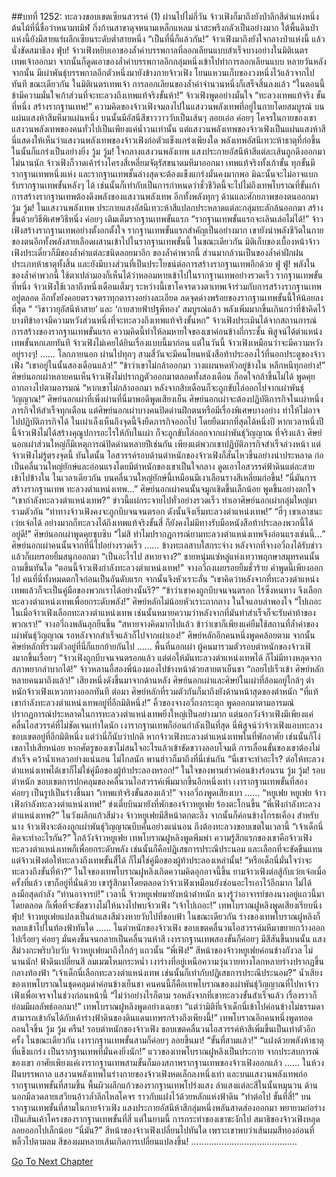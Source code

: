 ##บทที่ 1252: ทะลวงขอบเขตเซียนสวรรค์ (1)
ผ่านไปไม่กี่วัน จ้าวเฟิงก็มาถึงยังป่าลึกสีดำแห่งหนึ่ง
ต้นไม้ที่นี่ชื่อว่าหนามทมิฬ กิ่งก้านสาขาดุจหนามเหล็กแหลม น่าสะพรึงกลัวเป็นอย่างมาก
ใต้พื้นดินป่าแห่งนี้ยังมีสายแร่ผลึกเซียนระดับต่ำสายหนึ่ง
“เป็นที่นี่ก็แล้วกัน!”
จ้าวเฟิงมาถึงยังใจกลางป่าแห่งนี้ แล้วนั่งขัดสมาธิลง
ฟุ่บ!
จ้าวเฟิงหยิบเอาของล้ำค่าบรรพกาลที่ลอกเลียนแบบสำเร็จบางอย่างในมิติเนตรเทพเจ้าออกมา
จากนั้นก็ดูดเอาของล้ำค่าบรรพกาลอีกกลุ่มหนึ่งเข้าไปทำการลอกเลียนแบบ
หลายวันหลังจากนั้น มีเผ่าพันธุ์บรรพกาลอีกตัวหนึ่งมายังข้างกายจ้าวเฟิง โยนแหวนเก็บของวงหนึ่งไว้แล้วจากไปทันที
ขณะเดียวกัน ในมิติเนตรเทพเจ้า การลอกเลียนของล้ำค่าจำนวนหนึ่งก็เสร็จสิ้นลงแล้ว
“ในตอนนี้ข้ามีความมั่นใจเก้าส่วนที่จะทะลวงถึงเทพแท้จริงขั้นห้า!”
จ้าวเฟิงพูดอย่างมั่นใจ
“ทะลวงเทพแท้จริง ขั้นที่หนึ่ง สร้างรากฐานเทพ!”
ความคิดของจ้าวเฟิงจมลงไปในแสงวนพลังเทพที่อยู่ในกายโดยสมบูรณ์
บนแผ่นแสงห้าสีมหึมาแผ่นหนึ่ง บนนั้นมีอัสนีสีขาววาววับเป็นเส้นๆ ลอยเอ่อ ค่อยๆ โคจรในกายของเขา
แสงวนพลังเทพของคนทั่วไปเป็นเพียงแค่น้ำวนเท่านั้น แต่แสงวนพลังเทพของจ้าวเฟิงเป็นแผ่นแสงห้าสี
นี่แสดงให้เห็นว่าแสงวนพลังเทพของจ้าวเฟิงก่อตัวแข็งแกร่งเพียงใด พลังเทพอัสนีเทวะห้าธาตุที่ก่อขึ้นในนั้นก็แกร่งเป็นอย่างยิ่ง
วู้ม วู้ม!
ใจกลางแสงวนพลังเทพ แสงประกายอัสนีห้าสีแต่ละเส้นถูกดึงออกมา
ไม่นานนัก จ้าวเฟิงก็วาดเค้าร่างโครงสี่เหลี่ยมจัตุรัสขนาดมหึมาออกมา
เทพแท้จริงทั้งเก้าขั้น ทุกขั้นมีรากฐานเทพหนึ่งแห่ง
และรากฐานเทพชั้นล่างสุดจะต้องแข็งแกร่งมั่นคงมากพอ มิฉะนั้นจะไม่อาจแบกรับรากฐานเทพขั้นหลังๆ ได้ เช่นนั้นก็เท่ากับเป็นการกำหนดว่าชั่วชีวิตนี้จะไปไม่ถึงเทพโบราณที่ขั้นเก้า
การสร้างรากฐานเทพต้องดึงพลังของแสงวนพลังเทพ อีกทั้งพลังทุกๆ ด้านและศักยภาพของตนออกมา
วู้ม วู้ม!
ในแสงวนพลังเทพ ประกายแสงอัสนีเทวะห้าสีแปลกประหลาดแต่ละกลุ่มทะลักล้นออกมา สร้างขึ้นด้วยวิธีพิเศษวิธีหนึ่ง ค่อยๆ เติมเต็มรากฐานเทพขั้นแรก
“รากฐานเทพขั้นแรกจะเลินเล่อไม่ได้!”
จ้าวเฟิงสร้างรากฐานเทพอย่างตั้งอกตั้งใจ
รากฐานเทพขั้นแรกสำคัญเป็นอย่างมาก เขายังนำพลังชีวิตในกายของตนอีกทั้งพลังสายเลือดผสานเข้าไปในรากฐานเทพขั้นนี้
ในขณะเดียวกัน มิติเก็บของเบื้องหน้าจ้าวเฟิงประเดี๋ยวก็มีของล้ำค่าแต่ละชนิดลอยมาอีก
ของล้ำค่าพวกนี้ ส่วนมากล้วนเป็นของล้ำค่าฝึกฝนประเภทห้าธาตุทั้งสิ้น และยังมีบางส่วนที่เป็นประโยชน์ต่อการสร้างรากฐานเทพอีกด้วย
ฟู่ ฟู่!
พลังในของล้ำค่าพวกนี้ ใช้ตาเปล่ามองก็เห็นได้ว่าหลอมหายเข้าไปในรากฐานเทพอย่างรวดเร็ว
รากฐานเทพขั้นที่หนึ่ง จ้าวเฟิงใช้เวลาถึงหนึ่งเดือนเต็มๆ
ระหว่างนี้เขาโคจรดวงตาเทพเจ้าร่วมกับการสร้างรากฐานเทพอยู่ตลอด อีกทั้งยังคอยตรวจตราทุกตารางอย่างละเอียด ลดจุดด่างพร้อยของรากฐานเทพขั้นนี้ให้น้อยลงที่สุด
“ ‘วิชาวายุอัสนีห้าสาย’ และ ‘กายสายฟ้าปฐพีทอง’ สมบูรณ์แล้ว พลังเพิ่มมากขึ้นเกินกว่าที่ข้าคิดไว้ บางทีข้าอาจมีความหวังส่วนหนึ่งที่จะทะลวงถึงเทพแท้จริงขั้นหก”
จ้าวเฟิงประเมินได้จากสถานการณ์การสร้างของรากฐานเทพขั้นแรก
ความคิดนี้ทำให้ลมหายใจของเขาค่อนข้างถี่กระชั้น
พิสูจน์ได้ตำแหน่งเทพขั้นหกเลยทันที จ้าวเฟิงไม่เคยได้ยินเรื่องแบบนี้มาก่อน
แต่ในวันนี้ จ้าวเฟิงเหมือนว่าจะมีความหวังอยู่รางๆ!
……
โลกภายนอก ผ่านไปทุกๆ สามสี่วันจะมีคนโยนหนังสือท้าประลองไว้ที่นอกประตูของจ้าวเฟิง
“เขาอยู่ในนั้นสองเดือนแล้ว!”
“ข้าว่าเขาไม่กล้าออกมา วางแผนหดหัวอยู่ข้างใน หลีกหนีทุกอย่าง!”
ศิษย์นอกเผ่าหลายคนเห็นจ้าวเฟิงไม่ปรากฏตัวออกมาตลอดทั้งสองเดือน ก็อดใจกล้าขึ้นไม่ได้ พูดคุยถากถางไปตามอารมณ์
“หากเขาไม่กล้าออกมา หลังจากสิบเดือนก็จะถูกขับไล่ออกไปจากเผ่าพันธุ์วิญญาณ!”
ศิษย์นอกเผ่าที่เพิ่งผ่านที่นี่มาพอดีพูดเสียงเย็น
ศิษย์นอกเผ่าจะต้องปฏิบัติภารกิจในเผ่าหนึ่งภารกิจให้สำเร็จทุกเดือน
แต่ศิษย์นอกเผ่าบางคนปิดด่านฝึกตนหรือมีเรื่องพิเศษบางอย่าง ทำให้ไม่อาจไปปฏิบัติภารกิจได้ ในเผ่าเล็งเห็นถึงจุดนี้จึงยืดภารกิจออกไป โดยยืดมากที่สุดได้หนึ่งปี
หากเวลาหนึ่งปีนี้จ้าวเฟิงไม่ได้สร้างคุณูปการอะไรให้กับในเผ่า ก็จะถูกขับไล่ออกจากเผ่าพันธุ์วิญญาณ
ที่จริงแล้ว ศิษย์นอกเผ่าส่วนใหญ่ก็มีเหตุการณ์ปิดด่านหลายปีเช่นกัน เพียงแต่พวกเขาปฏิบัติภารกิจสำเร็จล่วงหน้า
แต่จ้าวเฟิงไม่รู้ตรงจุดนี้
ทันใดนั้น ไอสวรรค์รอบด้านตำหนักของจ้าวเฟิงก็สั่นไหวขึ้นอย่างน่าประหลาด
ก่อเป็นคลื่นวนใหญ่ยักษ์และอ่อนแรงโดยมีตำหนักของเขาเป็นใจกลาง ดูดเอาไอสวรรค์ฟ้าดินแต่ละสายเข้าไปข้างใน
ในเวลาเดียวกัน บนคลื่นวนใหญ่ยักษ์นี้เหมือนมีเงาเลือนรางสีเหลี่ยมก่อขึ้น!
“นี่มันการสร้างรากฐานเทพ ทะลวงตำแหน่งเทพ…”
ศิษย์นอกเผ่าคนนั้นจมูกเชิดขึ้นเล็กน้อย พูดขึ้นอย่างตกใจ
“เขากำลังทะลวงตำแหน่งเทพ?”
ข่าวนี้แผ่กระจายไปทั่วอย่างรวดเร็ว ทำเอาศิษย์นอกเผ่ากลุ่มใหญ่มารวมตัวกัน
“ท่าทางจ้าวเฟิงคงจะถูกบีบจนจนตรอก ดังนั้นจึงเริ่มทะลวงตำแหน่งเทพ!”
“ฮี่ๆ เขาเอาชนะเว่ยเจ๋อได้ อย่างมากก็ทะลวงได้ถึงเทพแท้จริงขั้นสี่ ก็ยังคงไม่มีทางรับมือหนังสือท้าประลองพวกนี้ได้อยู่ดี!”
ศิษย์นอกเผ่าพูดคุยซุบซิบ
“ไม่สิ ทำไมปรากฏการณ์ยามทะลวงตำแหน่งเทพจึงอ่อนแรงเช่นนี้…”
ศิษย์นอกเผ่าคนนั้นจากที่นี่ไปอย่างรวดเร็ว
……
ข้างทะเลสาบใสกระจ่าง หลังจากที่จางอวี่ถงได้รับข่าวแล้วก็เผยรอยยิ้มสนุกออกมา
“เป็นอะไรไป สหายจาง?”
ชายหนุ่มแซ่หลู่แห่งเทวาพฤกษาสมุทรคนนั้นถามขึ้นทันใด
“ตอนนี้จ้าวเฟิงกำลังทะลวงตำแหน่งเทพ!”
จางอวี่ถงเผยรอยยิ้มชั่วร้าย
คำพูดนี้เพียงออกไป คนที่นี่ทั้งหมดตกใจก่อนเป็นอันดับแรก จากนั้นจึงหัวเราะลั่น
“เขาคิดว่าหลังจากที่ทะลวงตำแหน่งเทพแล้วก็จะเป็นคู่มือของพวกเราได้อย่างนั้นรึ?”
“ข้าว่าเขาคงถูกบีบจนจนตรอก ไร้ซึ่งหนทาง จึงเลือกทะลวงตำแหน่งเทพเพื่อยกระดับพลัง!”
ศิษย์หลักไม่น้อยหัวเราะถากถาง ในใจแอบลำพองใจ
“ไปเถอะ ในเมื่อจ้าวเฟิงเลือกทะลวงตำแหน่งเทพ เช่นนั้นหมายความว่าหลังจากที่มันทำสำเร็จก็จะรับคำท้าของพวกเรา!”
จางอวี่ถงพลันลุกยืนขึ้น
“สหายจางคิดมากไปแล้ว ข้าว่าเขาก็เพียงแค่ยืมใช้สถานที่ล้ำค่าของเผ่าพันธุ์วิญญาณ รอหลังจากสำเร็จแล้วก็ไปจากเผ่าเอง!”
ศิษย์หลักอีกคนหนึ่งพูดคล้อยตาม
จากนั้นศิษย์หลักที่รวมตัวอยู่ที่นี่ก็แยกย้ายกันไป
……
พื้นที่นอกเผ่า
ผู้คนมารวมตัวรอบตำหนักของจ้าวเฟิงมากขึ้นเรื่อยๆ
“จ้าวเฟิงถูกบีบจนจนตรอกแล้ว แต่ต่อให้มันทะลวงตำแหน่งเทพได้ ก็ไม่มีทางหลุดจากสภาพยากลำบากได้!”
จ้าวหลานอี้สองพี่น้องมองไปข้างหน้าด้วยสายตาเย็นชา
“ถอยไปเร็วเข้า ศิษย์หลักหลายคนมาถึงแล้ว!”
เสียงหนึ่งดังขึ้นมาจากด้านหลัง
ศิษย์นอกเผ่าและศิษย์ในเผ่าที่ล้อมอยู่ใกล้ๆ ตำหนักจ้าวเฟิงแหวกทางออกทันที
ต่อมา ศิษย์หลักที่รวมตัวกันก็มาถึงยังด้านหน้าสุดของตำหนัก
“ที่แท้เขากำลังทะลวงตำแหน่งเทพอยู่ที่อีกมิติหนึ่ง!”
คิ้วของจางอวี่ถงกระตุก พูดออกมาตามอารมณ์
ปรากฏการณ์ประหลาดในการทะลวงตำแหน่งเทพยิ่งใหญ่เป็นอย่างมาก แต่นอกวังจ้าวเฟิงมีเพียงแค่คลื่นไอสวรรค์ที่ไม่ชัดเจนเท่าใดนัก เงารากฐานเทพก็อ่อนกำลังเป็นที่สุด
นี่พิสูจน์ว่าจ้าวเฟิงแอบทะลวงขอบเขตอยู่ที่อีกมิติหนึ่ง
แต่ว่านี่ก็นับว่าปกติ หากจ้าวเฟิงทะลวงตำแหน่งเทพในที่พักอาศัย เช่นนั้นก็โง่เขลาไปเสียหน่อย หากศัตรูของเขาไม่สนใจอะไรแล้วเข้าขัดขวางลอบโจมตี การเลื่อนขั้นของเขาต้องไม่สำเร็จ คว้าน้ำเหลวอย่างแน่นอน
ไม่ไกลนัก พานฮ่าวก็มาถึงที่นี่เช่นกัน
“นี่เขาจะทำอะไร? ต่อให้ทะลวงตำแหน่งเทพได้เขาก็ไม่ใช่คู่มือของผู้ท้าประลองหรอก!”
ในใจของพานฮ่าวค่อนข้างร้อนรน
วู้ม วู้ม!
รอบตำหนัก ขอบเขตการปกคลุมของคลื่นวนไอสวรรค์เพิ่มมากขึ้นอีกหนึ่งเท่า เงารากฐานเทพขั้นที่สอง ค่อยๆ เป็นรูปเป็นร่างขึ้นมา
“เทพแท้จริงขั้นสองแล้ว!”
จางอวี่ถงพูดเสียงเบา
……
“หยูเฟย หยูเฟย จ้าวเฟิงกำลังทะลวงตำแหน่งเทพ!”
ข่งเตี๋ยบินมายังที่พักของจ้าวหยูเฟย ร้องตะโกนขึ้น
“พี่เฟิงกำลังทะลวงตำแหน่งเทพ?”
ในวังผลึกแก้วสีม่วง จ้าวหยูเฟยมีสีหน้าตกตะลึง จากนั้นก็ค่อนข้างโกรธเคือง
สำหรับนาง จ้าวเฟิงจะต้องถูกเผ่าพันธุ์วิญญาณบีบคั้นอย่างแน่นอน ถึงต้องทะลวงขอบเขตในเวลานี้
“เจ้าเด็กนี่คิดจะทำอะไรกัน?”
ใกล้วังจ้าวหยูเฟย เทพโบราณฝูหลิงพูดพึมพำ
ความรู้สึกแรกของเขาคือจ้าวเฟิงทะลวงตำแหน่งเทพก็เพื่อยกระดับพลัง เช่นนั้นก็คือปฏิเสธการประณีประนอม และเลือกที่จะขัดขืนแทน
แต่จ้าวเฟิงต่อให้ทะลวงถึงเทพขั้นสี่ได้ ก็ไม่ใช่คู่มือของผู้ท้าประลองเหล่านั้น!
“หรือเด็กนี่มั่นใจว่าจะทะลวงถึงขั้นที่ห้า?”
ในใจของเทพโบราณฝูหลิงเกิดความคิดอุกอาจนี้ขึ้น
ยามจ้าวเฟิงต่อสู้กับเว่ยเจ๋อเมื่อครั้งที่แล้ว เขาก็อยู่ที่นั่นด้วย
เขารู้สึกมาโดยตลอดว่าจ้าวเฟิงเหมือนยังซ่อนอะไรเอาไว้อีกมาก ไม่ได้ลงมือสุดกำลัง
“ท่านอาจารย์!”
เวลานี้ จ้าวหยูเฟยมายังหน้าตำหนัก
นางรู้ว่าอาจารย์ของนางอยู่แถวนี้มาโดยตลอด ก็เพื่อที่จะขัดขวางไม่ให้นางไปพบจ้าวเฟิง
“เจ้าไปเถอะ!”
เทพโบราณฝูหลิงพูดเสียงเรียบนิ่ง
ฟุ่บ!
จ้าวหยูเฟยแปลงเป็นลำแสงสีม่วงหายวับไปที่ขอบฟ้า
ในขณะเดียวกัน ร่างของเทพโบราณฝูหลิงก็หลบเข้าไปในท้องฟ้าทันใด
……
ในตำหนักของจ้าวเฟิง ขอบเขตคลื่นวนไอสวรรค์มหึมาขยายกว้างออกไปเรื่อยๆ ค่อยๆ มั่นคงขึ้นจนกลายเป็นคลื่นวนห้าสี
เงารากฐานเทพสองขั้นก็ค่อยๆ มีสีสันขึ้นบนนั้น
แสงสีม่วงกะพริบวิบวับ จ้าวหยูเฟยมาถึงใกล้ๆ แถวนั้น
“พี่เฟิง!”
สีหน้าของจ้าวหยูเฟยค่อนข้างกังวล
ไม่นานนัก!
ฟ้าดินเปลี่ยนสี ลมเมฆโหมกระหน่ำ เงาร่างที่อยู่เหนือความวุ่นวายทางโลกหลายร่างปรากฏขึ้นกลางท้องฟ้า
“เจ้าเด็กนี่เลือกทะลวงตำแหน่งเทพ เช่นนั้นก็เท่ากับปฏิเสธการประณีประนอม?”
น้ำเสียงของเทพโบราณในชุดคลุมดำค่อนข้างเย็นชา
คนคนนี้ก็คือเทพโบราณของเผ่าพันธุ์วิญญาณที่ไปหาจ้าวเฟิงเพื่อเจรจาในช่วงก่อนหน้านี้
“ไม่ว่าอย่างไรก็ตาม รอหลังจากที่เขาทะลวงขั้นสำเร็จแล้ว เรื่องราวก็ย่อมมีผลลัพธ์ออกมา!”
เทพโบราณฝูหลิงพูดอย่างเฉยชา
“แต่ว่ามิติที่เจ้าเด็กนี่เข้าไปค่อนข้างไม่ธรรมดา สามารถเข้ากันได้กับเค้าร่างฟ้าดินของดินแดนเทพรกร้างถึงเพียงนี้!”
เทพโบราณอีกคนหนึ่งพูดทอดถอนใจขึ้น
วู้ม วู้ม ครืน!
รอบตำหนักของจ้าวเฟิง ขอบเขตคลื่นวนไอสวรรค์ห้าสีเพิ่มขึ้นเป็นเท่าตัวอีกครั้ง
ในขณะเดียวกัน เงารากฐานเทพขั้นสามก็ค่อยๆ ลอยขึ้นมา!
“ขั้นที่สามแล้ว!”
“แฝงด้วยพลังห้าธาตุที่แข็งแกร่ง เป็นรากฐานเทพที่มั่นคงยิ่งนัก!”
แววของเทพโบราณฝูหลิงเป็นประกาย
จากประสบการณ์ของเขา อาศัยเพียงแค่เงารากฐานเทพสามขั้นก็มองสภาพรากฐานเทพของจ้าวเฟิงออกแล้ว
……
ในห้วงฝันบรรพกาล แสงวนพลังเทพในร่างกายของจ้าวเฟิงหดเล็กลงหนึ่งเท่า
และบนแสงวนพลังเทพก่อรากฐานเทพขั้นที่สามขึ้น พื้นผิวผลึกแก้วของรากฐานเทพโปร่งแสง ลำแสงแต่ละสีในนั้นหมุนวน ด้านนอกมีลวดลายเสวียนอ้าวล้ำลึกไหลโคจร ราวกับแฝงไว้ด้วยหลักแห่งฟ้าดิน
“ทำต่อไป ขั้นที่สี่!”
บนรากฐานเทพขั้นที่สามในกายจ้าวเฟิง แสงประกายอัสนีห้าสีกลุ่มหนึ่งพลันสาดส่องออกมา พยายามก่อร่างเป็นเส้นเค้าโครงของรากฐานเทพขั้นที่สี่
แต่ในยามนี้ การกระทำของเขาชะงักไป
สมาธิของจ้าวเฟิงหลุดลอยออกไปเล็กน้อย
“นี่มัน?”
สีหน้าของจ้าวเฟิงเปลี่ยนไปทันใด
เพราะเขาพบว่าเส้นผมสีทองอ่อนที่พลิ้วไปตามลม สีของผมหลายเส้นเกิดการเปลี่ยนแปลงขึ้น!
……………………………………


[Go To Next Chapter]( ./109.md)